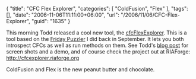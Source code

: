 {
	"title": "CFC Flex Explorer",
	"categories": [
		"ColdFusion",
		"Flex"
	],
	"tags": [],
	"date": "2006-11-06T11:11:00+06:00",
	"url": "/2006/11/06/CFC-Flex-Explorer",
	"guid": "1635"
}

This morning Todd released a cool new tool, the <a href="http://cfcflexplorer.riaforge.org/">cfcFlexExplorer</a>.  This is a tool based on the <a href="http://ray.camdenfamily.com/index.cfm/2006/9/15/Friday-Puzzler-Automatic-CFC-Method-Tester">Friday Puzzler</a> I did back in September. It lets you both introspect CFCs as well as run methods on them. See Todd's <a href="http://cfsilence.com/blog/client/index.cfm/2006/11/6/cfcFlexplorer-01-Released">blog post</a> for screen shots and a demo, and of course check the project out at RIAForge: <a href="http://cfcflexplorer.riaforge.org/">http://cfcexplorer.riaforge.org</a>

ColdFusion and Flex is the new peanut butter and chocolate.